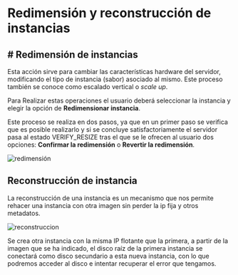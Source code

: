 # Redimensión y reconstrucción de instancias

## # Redimensión de instancias

Esta acción sirve para cambiar las características hardware del servidor, modificando el tipo de instancia (sabor) asociado al mismo. Este proceso también se conoce como escalado vertical o *scale up*.

Para Realizar estas operaciones el usuario deberá seleccionar la instancia y elegir la opción de **Redimensionar instancia**.

Este proceso se realiza en dos pasos, ya que en un primer paso se verifica que es posible realizarlo y si se concluye satisfactoriamente el servidor pasa al estado VERIFY_RESIZE tras el que se le ofrecen al usuario dos opciones: **Confirmar la redimensión** o **Revertir la redimensión**.

![redimensión](img/redimension.png)

## Reconstrucción de instancia

La reconstrucción de una instancia es un mecanismo que nos permite rehacer una instancia con otra imagen sin perder la ip fija y otros metadatos.

![reconstruccion](img/reconstruccion.png)

Se crea otra instancia con la misma IP flotante que la primera, a partir de la imagen que se ha indicado, el disco raíz de la primera instancia se conectará como disco secundario a esta nueva instancia, con lo que podremos acceder al disco e intentar recuperar el error que tengamos.
